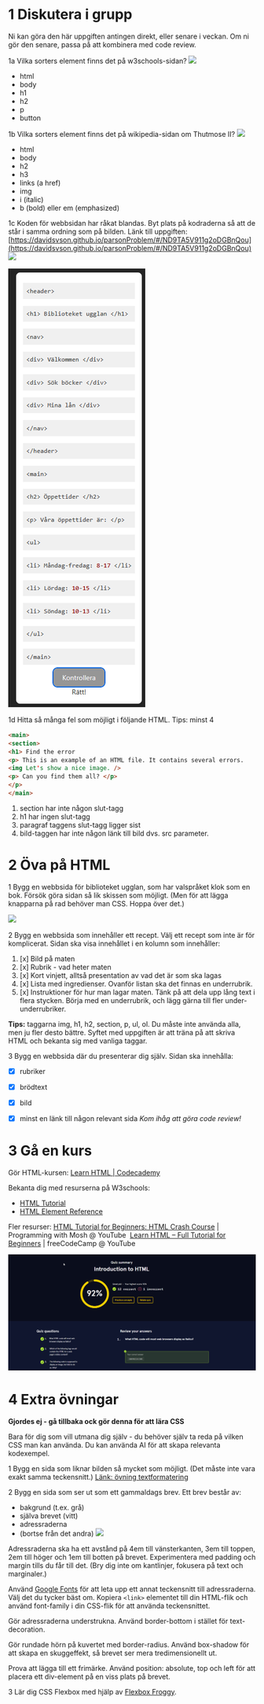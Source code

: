 

# 1 Diskutera i grupp

Ni kan göra den här uppgiften antingen direkt, eller senare i veckan. Om ni gör den senare, passa på att kombinera med code review.

  

1a Vilka sorters element finns det på w3schools-sidan?
![](https://lh7-rt.googleusercontent.com/docsz/AD_4nXcfUoVtoqHdQgmc6gmlDQee3s_WgoJXOkeQT03fdfT7H3Cie-4-utnPgXJdg-gc2CQ7aDHjza2VngHuNtPmOtY-N_3ZYNB9qpn3gR1cl8jeoW5ZUlqFzO9A-_7DEhCKGV2xwIYO?key=5tf719UJe300cmRmlZagFku2)

- html
- body
- h1
- h2
- p
- button

  
  
1b Vilka sorters element finns det på wikipedia-sidan om Thutmose II?
![](https://lh7-rt.googleusercontent.com/docsz/AD_4nXfy3aFYpxyNjIuLvTeVrQRCHamNbFR10TUVscRc1yiW-aiVMUwRI9tDw80JIPKAcZERitvq0qoR8apv9CbI9oBtFT706d1Ozb5I7_fKMbSPzMhZhmeiBylNUQoM4bVsuY72OqRwGQ?key=5tf719UJe300cmRmlZagFku2)

- html
- body
- h2
- h3
- links (a href)
- img
- i (italic)
- b (bold) eller em (emphasized)


1c Koden för webbsidan har råkat blandas. Byt plats på kodraderna så att de står i samma ordning som på bilden. Länk till uppgiften: [https://davidsvson.github.io/parsonProblem/#/ND9TA5V911g2oDGBnQou](https://davidsvson.github.io/parsonProblem/#/ND9TA5V911g2oDGBnQou)
![](https://lh7-rt.googleusercontent.com/docsz/AD_4nXdjDiOZu5Xcdy58Ca5mkpWL7EEkw7IadmzPCGGWRRFnTiHWCD7Mwi9JcKmpGbu5TMDCr5xINuervNLqdFoYgKRO3JVpQ9LqbzxT8p9DWFutRlCHIoPlVhJJAo1YUjI0K7M-hdc?key=5tf719UJe300cmRmlZagFku2)

![](./img/Pasted%20image%2020250305211426.png)


1d Hitta så många fel som möjligt i följande HTML. Tips: minst 4 
``` html
<main>
<section>
<h1> Find the error
<p> This is an example of an HTML file. It contains several errors.
<img Let's show a nice image. />
<p> Can you find them all? </p>
</p>
</main>
```
1. section har inte någon slut-tagg
2. h1 har ingen slut-tagg
3. paragraf taggens slut-tagg ligger sist
4. bild-taggen har inte någon länk till bild dvs. src parameter.


# 2 Öva på HTML

1 Bygg en webbsida för biblioteket ugglan, som har valspråket klok som en bok. Försök göra sidan så lik skissen som möjligt. (Men för att lägga knapparna på rad behöver man CSS. Hoppa över det.)

![](https://lh7-rt.googleusercontent.com/docsz/AD_4nXdjDiOZu5Xcdy58Ca5mkpWL7EEkw7IadmzPCGGWRRFnTiHWCD7Mwi9JcKmpGbu5TMDCr5xINuervNLqdFoYgKRO3JVpQ9LqbzxT8p9DWFutRlCHIoPlVhJJAo1YUjI0K7M-hdc?key=5tf719UJe300cmRmlZagFku2)

2 Bygg en webbsida som innehåller ett recept. Välj ett recept som inte är för komplicerat. Sidan ska visa innehållet i en kolumn som innehåller:
1. [x] Bild på maten
2. [x] Rubrik - vad heter maten
3. [x] Kort vinjett, alltså presentation av vad det är som ska lagas
4. [x] Lista med ingredienser. Ovanför listan ska det finnas en underrubrik.
5. [x] Instruktioner för hur man lagar maten. Tänk på att dela upp lång text i flera stycken. Börja med en underrubrik, och lägg gärna till fler under-underrubriker.

**Tips:** taggarna img, h1, h2, section, p, ul, ol. Du måste inte använda alla, men ju fler desto bättre. Syftet med uppgiften är att träna på att skriva HTML och bekanta sig med vanliga taggar.

3 Bygg en webbsida där du presenterar dig själv. Sidan ska innehålla:
- [x] rubriker
- [x] brödtext
- [x] bild
- [x] minst en länk till någon relevant sida
*Kom ihåg att göra code review!*


# 3 Gå en kurs
Gör HTML-kursen: [Learn HTML | Codecademy](https://www.codecademy.com/learn/learn-html) 

Bekanta dig med resurserna på W3schools:
- [HTML Tutorial](https://www.w3schools.com/html/default.asp) 
- [HTML Element Reference](https://www.w3schools.com/tags/default.asp) 

Fler resurser:
[HTML Tutorial for Beginners: HTML Crash Course](https://www.youtube.com/watch?v=qz0aGYrrlhU) | Programming with Mosh @ YouTube 
[Learn HTML – Full Tutorial for Beginners](https://www.youtube.com/watch?v=kUMe1FH4CHE) | freeCodeCamp @ YouTube


![](./img/Pasted%20image%2020250309223055.png)

# 4 Extra övningar 
**Gjordes ej - gå tillbaka ock gör denna för att lära CSS**

Bara för dig som vill utmana dig själv - du behöver själv ta reda på vilken CSS man kan använda. Du kan använda AI för att skapa relevanta kodexempel.

1 Bygg en sida som liknar bilden så mycket som möjligt. (Det måste inte vara exakt samma teckensnitt.) [Länk: övning textformatering](https://drive.google.com/file/d/0B6f5ao4RFptGUkF4MEJvcmFDSlk/view?usp=sharing&resourcekey=0-RsU50-4DGSD0OmQ_77dkdQ) 

2 Bygg en sida som ser ut som ett gammaldags brev. Ett brev består av:
- bakgrund (t.ex. grå)
- själva brevet (vitt)
- adressraderna
- (bortse från det andra)
![](https://lh7-rt.googleusercontent.com/docsz/AD_4nXfb6qtHqg4a7WTo7dg5w0UCe1M8aFlCwRKXJOQCxRCCwFZeuYA9WNAsXRM21quCq5h8wxTbRV1EQELzoTRhUL5lkJ6Uru-SNN3aOF3ZnL8f2CrouyOptdkR1tDphFiFqN2-ADaB-g?key=5tf719UJe300cmRmlZagFku2)

Adressraderna ska ha ett avstånd på 4em till vänsterkanten, 3em till toppen, 2em till höger och 1em till botten på brevet. Experimentera med padding och margin tills du får till det. (Bry dig inte om kantlinjer, fokusera på text och marginaler.)

Använd [Google Fonts](https://fonts.google.com/) för att leta upp ett annat teckensnitt till adressraderna. Välj det du tycker bäst om. Kopiera `<link>` elementet till din HTML-flik och använd font-family i din CSS-flik för att använda teckensnittet.

Gör adressraderna understrukna. Använd border-bottom i stället för text-decoration.

Gör rundade hörn på kuvertet med border-radius. Använd box-shadow för att skapa en skuggeffekt, så brevet ser mera tredimensionellt ut.

Prova att lägga till ett frimärke. Använd position: absolute, top och left för att placera ett div-element på en viss plats på brevet.

3 Lär dig CSS Flexbox med hjälp av [Flexbox Froggy](https://flexboxfroggy.com/).
